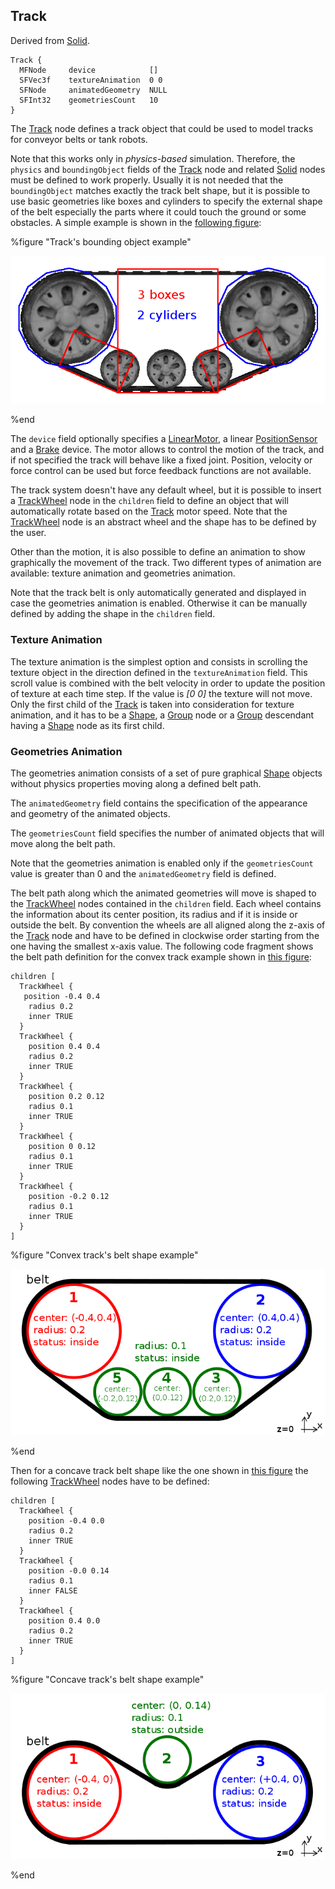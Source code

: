 ## Track

Derived from [Solid](solid.md).

```
Track {
  MFNode     device            []
  SFVec3f    textureAnimation  0 0
  SFNode     animatedGeometry  NULL
  SFInt32    geometriesCount   10
}
```

The [Track](#track) node defines a track object that could be used to model
tracks for conveyor belts or tank robots.

Note that this works only in *physics-based* simulation. Therefore, the
`physics` and `boundingObject` fields of the [Track](#track) node and related
[Solid](solid.md) nodes must be defined to work properly.
Usually it is not needed that the `boundingObject` matches exactly the track belt shape,
but it is possible to use basic geometries like boxes and cylinders to specify the
external shape of the belt especially the parts where it could touch the ground or some obstacles.
A simple example is shown in the [following figure](#track_bounding_object-example):

%figure "Track's bounding object example"

![track_bounding_object.png](images/track_bounding_object.png)

%end

The `device` field optionally specifies a [LinearMotor](linearmotor.md), a
linear [PositionSensor](positionsensor.md) and a [Brake](brake.md) device. The
motor allows to control the motion of the track, and if not specified the track
will behave like a fixed joint. Position, velocity or force control can be used
but force feedback functions are not available.

The track system doesn't have any default wheel, but it is possible to insert a
[TrackWheel](trackwheel.md) node in the `children` field to define an object
that will automatically rotate based on the [Track](#track) motor speed.
Note that the [TrackWheel](trackwheel.md) node is an abstract wheel and the shape
has to be defined by the user.

Other than the motion, it is also possible to define an animation to show
graphically the movement of the track. Two different types of animation are
available: texture animation and geometries animation.

Note that the track belt is only automatically generated and displayed in case the
geometries animation is enabled.
Otherwise it can be manually defined by adding the shape in the `children` field.

### Texture Animation

The texture animation is the simplest option and consists in scrolling the
texture object in the direction defined in the `textureAnimation` field. This
scroll value is combined with the belt velocity in order to update the position
of texture at each time step. If the value is *[0 0]* the texture will not move.
Only the first child of the [Track](#track) is taken into consideration for
texture animation, and it has to be a [Shape](shape.md), a [Group](group.md)
node or a [Group](group.md) descendant having a [Shape](shape.md) node as its
first child.

### Geometries Animation

The geometries animation consists of a set of pure graphical [Shape](shape.md)
objects without physics properties moving along a defined belt path.

The `animatedGeometry` field contains the specification of the appearance and
geometry of the animated objects.

The `geometriesCount` field specifies the number of animated objects that will
move along the belt path.

Note that the geometries animation is enabled only if the `geometriesCount` value
is greater than 0 and the `animatedGeometry` field is defined.

The belt path along which the animated geometries will move is shaped to the
[TrackWheel](trackwheel.md) nodes contained in the `children` field. Each wheel
contains the information about its center position, its radius and if it is
inside or outside the belt. By convention the wheels are all aligned along the
z-axis of the [Track](#track) node and have to be defined in clockwise order
starting from the one having the smallest x-axis value. The following code
fragment shows the belt path definition for the convex track example shown in
[this figure](#convex-track-s-belt-shape-example):

```
children [
  TrackWheel {
   position -0.4 0.4
    radius 0.2
    inner TRUE
  }
  TrackWheel {
    position 0.4 0.4
    radius 0.2
    inner TRUE
  }
  TrackWheel {
    position 0.2 0.12
    radius 0.1
    inner TRUE
  }
  TrackWheel {
    position 0 0.12
    radius 0.1
    inner TRUE
  }
  TrackWheel {
    position -0.2 0.12
    radius 0.1
    inner TRUE
  }
]
```

%figure "Convex track's belt shape example"

![track_belt_convex.png](images/track_belt_convex.png)

%end

Then for a concave track belt shape like the one shown in [this
figure](#concave-track-s-belt-shape-example) the following
[TrackWheel](trackwheel.md) nodes have to be defined:

```
children [
  TrackWheel {
    position -0.4 0.0
    radius 0.2
    inner TRUE
  }
  TrackWheel {
    position -0.0 0.14
    radius 0.1
    inner FALSE
  }
  TrackWheel {
    position 0.4 0.0
    radius 0.2
    inner TRUE
  }
]
```

%figure "Concave track's belt shape example"

![track_belt_concave.png](images/track_belt_concave.png)

%end

